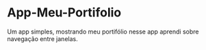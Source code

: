 # App-Meu-Portifolio
 Um app simples, mostrando meu portifólio nesse app aprendi sobre navegação entre janelas.
